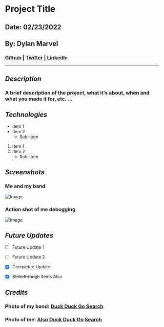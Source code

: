 # **Project Title**

## Date: 02/23/2022

## By: Dylan Marvel

 ### [Github](https://github.com/marveldylan) | [Twitter](https://twitter.com/dmarv77) | [LinkedIn](https://www.linkedin.com/in/dylan-marvel/)
 ***
 ## ***Description***
 ### A brief description of the project, what it's about, when and what you made it for, etc. ...
 ## ***Technologies***
 * Item 1
 * Item 2
    * Sub-item
1. Item 1
2. Item 2
    * Sub-item

## ***Screenshots***

### Me and my band
![Image](https://external-content.duckduckgo.com/iu/?u=https%3A%2F%2Fcdn.cgmagonline.com%2Fwp-content%2Fuploads%2F2019%2F06%2Fduck-game-switch-review-4.jpg&f=1&nofb=1)

### Action shot of me debugging
![Image](https://external-content.duckduckgo.com/iu/?u=http%3A%2F%2Fimages6.fanpop.com%2Fimage%2Fpolls%2F1226000%2F1226512_1370289764487_full.png&f=1&nofb=1)

## ***Future Updates***
- [ ] Future Update 1
- [ ] Future Update 2
- [X] Completed Update
- [X] ~~Strikethrough~~ Items Also


## ***Credits***
### **Photo of my band: [Duck Duck Go Search](https://cdn.cgmagonline.com/wp-content/uploads/2019/06/duck-game-switch-review-4.jpg)**
### **Photo of me: [Also Duck Duck Go Search](http://images6.fanpop.com/image/polls/1226000/1226512_1370289764487_full.png)**
